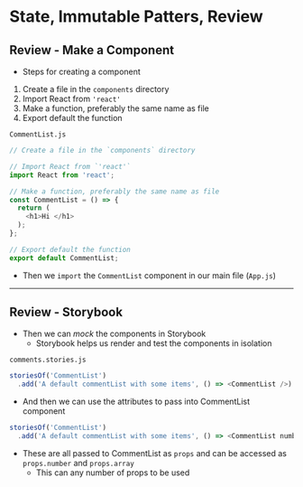 # State, Immutable Patters, Review

## Review - Make a Component

* Steps for creating a component

1. Create a file in the `components` directory
2. Import React from `'react'`
3. Make a function, preferably the same name as file
4. Export default the function


`CommentList.js`
```js
// Create a file in the `components` directory

// Import React from `'react'`
import React from 'react';

// Make a function, preferably the same name as file
const CommentList = () => {
  return (
    <h1>Hi </h1>
  );
};

// Export default the function
export default CommentList;
```

* Then we `import` the `CommentList` component in our main file (`App.js`)

---

## Review - Storybook

* Then we can *mock* the components in Storybook
  * Storybook helps us render and test the components in isolation

`comments.stories.js`
```js
storiesOf('CommentList')
  .add('A default commentList with some items', () => <CommentList />)
```

* And then we can use the attributes to pass into CommentList component

```js
storiesOf('CommentList')
  .add('A default commentList with some items', () => <CommentList number={12} array={[1,2,3,4]}/>)
```

* These are all passed to CommentList as `props` and can be accessed as `props.number` and `props.array`
  * This can any number of props to be used

